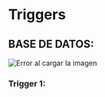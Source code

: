 # Triggers

## BASE DE DATOS:
![Error al cargar la imagen](https://github.com/lauracahe/Triggers/blob/main/imagenes/Show_Databases.png)

### Trigger 1:




